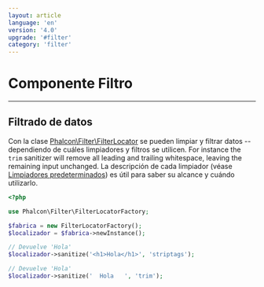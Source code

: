 ```yaml
---
layout: article
language: 'en'
version: '4.0'
upgrade: '#filter'
category: 'filter'
---
```

# Componente Filtro

* * *

## Filtrado de datos

Con la clase [Phalcon\Filter\FilterLocator](api/Phalcon_Filter_FilterLocator) se pueden limpiar y filtrar datos --dependiendo de cuáles limpiadores y filtros se utilicen. For instance the `trim` sanitizer will remove all leading and trailing whitespace, leaving the remaining input unchanged. La descripción de cada limpiador (véase [Limpiadores predeterminados](https://docs.phalconphp.com/4.0/es-es/filter-sanitizers)) es útil para saber su alcance y cuándo utilizarlo.

```php
<?php

use Phalcon\Filter\FilterLocatorFactory;

$fabrica = new FilterLocatorFactory();
$localizador = $fabrica->newInstance();

// Devuelve 'Hola'
$localizador->sanitize('<h1>Hola</h1>', 'striptags');

// Devuelve 'Hola'
$localizador->sanitize('  Hola   ', 'trim');
```
